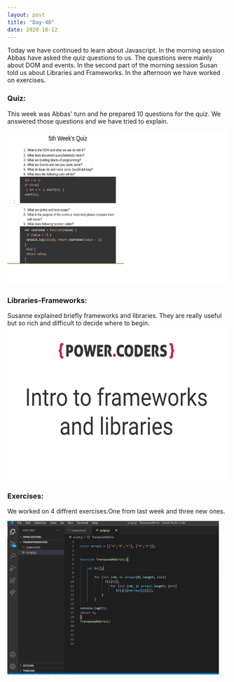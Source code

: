 ```yaml
---
layout: post
title: "Day-48"
date: 2020-10-12
---
```

Today we have continued to learn about Javascript. In the morning session Abbas have asked the quiz questions to us. The questions were mainly about DOM and events. In the second part of the morning session Susan told us about Libraries and Frameworks. In the afternoon we have worked on exercises.



<h3>Quiz: </h3>

This week was Abbas' turn and he prepared 10 questions for the quiz. We answered those questions and we have tried to explain.<br>

<img src="/Images/quiz48.png" alt="day48Quiz" height="350">

<h3> Libraries-Frameworks: </h3>
Susanne explained briefly frameworks and libraries. They are really useful but so rich and difficult to decide where to begin.

<img src="/Images/slides48.png" alt="day48Slides" height="350">


<h3> Exercises: </h3>

We worked on 4 diffrent exercises:One from last week and three new ones. <br>

<img src="/Images/exercises48.png" alt="day48Exercise" height="350">


